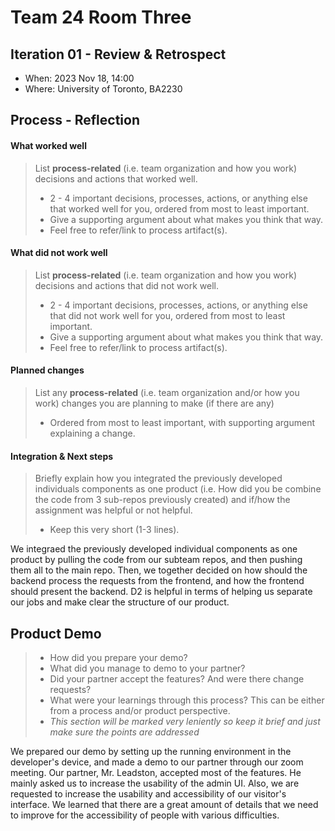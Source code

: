 # Team 24 Room Three


## Iteration 01 - Review & Retrospect

 * When: 2023 Nov 18, 14:00 
 * Where: University of Toronto, BA2230

## Process - Reflection

#### What worked well

> List **process-related** (i.e. team organization and how you work) decisions and actions that worked well.
> 
>  * 2 - 4 important decisions, processes, actions, or anything else that worked well for you, ordered from most to least important.
>  * Give a supporting argument about what makes you think that way.
>  * Feel free to refer/link to process artifact(s).

#### What did not work well

> List **process-related** (i.e. team organization and how you work) decisions and actions that did not work well.
> 
>  * 2 - 4 important decisions, processes, actions, or anything else that did not work well for you, ordered from most to least important.
>  * Give a supporting argument about what makes you think that way.
>  * Feel free to refer/link to process artifact(s).


#### Planned changes

> List any **process-related** (i.e. team organization and/or how you work) changes you are planning to make (if there are any)
> 
>  * Ordered from most to least important, with supporting argument explaining a change.

#### Integration & Next steps
> Briefly explain how you integrated the previously developed individuals components as one product (i.e. How did you be combine the code from 3 sub-repos previously created) and if/how the assignment was helpful or not helpful.
> 
>  * Keep this very short (1-3 lines).

We integraed the previously developed individual components as one product by pulling the code from our subteam repos, and then pushing them all to the main repo. Then, we together decided on how should the backend process the requests from the frontend, and how the frontend should present the backend. D2 is helpful in terms of helping us separate our jobs and make clear the structure of our product.


## Product Demo

>  * How did you prepare your demo?
>  * What did you manage to demo to your partner?
>  * Did your partner accept the features? And were there change requests?
>  * What were your learnings through this process? This can be either from a process and/or product perspective.
>  * *This section will be marked very leniently so keep it brief and just make sure the points are addressed*

We prepared our demo by setting up the running environment in the developer's device, and made a demo to our partner through our zoom meeting. Our partner, Mr. Leadston, accepted most of the features. He mainly asked us to increase the usability of the admin UI. Also, we are requested to increase the usability and accessibility of our visitor's interface. We learned that there are a great amount of details that we need to improve for the accessibility of people with various difficulties.
